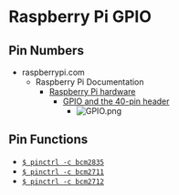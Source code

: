 # Raspberry Pi GPIO

## Pin Numbers

- raspberrypi.com
  - Raspberry Pi Documentation
    - [Raspberry Pi hardware](<https://www.raspberrypi.com/documentation/computers/raspberry-pi.html>)
      - [GPIO and the 40-pin header](<https://www.raspberrypi.com/documentation/computers/raspberry-pi.html#gpio>)
        - ![GPIO.png](<https://www.raspberrypi.com/documentation/computers/images/GPIO.png>)

## Pin Functions

- [`$ pinctrl -c bcm2835`](<gpio/bcm2835.csv>)
- [`$ pinctrl -c bcm2711`](<gpio/bcm2711.csv>)
- [`$ pinctrl -c bcm2712`](<gpio/bcm2712.csv>)
